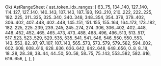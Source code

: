 Ok(
    AstRangeSheet {
        ast_token_idx_ranges: [
            63..75,
            134..140,
            127..140,
            114..127,
            127..140,
            140..143,
            107..143,
            187..193,
            193..210,
            210..222,
            222..225,
            182..225,
            311..325,
            325..340,
            340..348,
            348..354,
            354..379,
            379..402,
            306..402,
            407..448,
            402..448,
            145..151,
            151..155,
            155..164,
            164..173,
            173..182,
            182..225,
            225..239,
            239..245,
            245..274,
            274..306,
            306..402,
            402..448,
            448..452,
            452..465,
            465..473,
            473..488,
            488..496,
            496..513,
            513..517,
            517..523,
            523..529,
            529..535,
            535..541,
            541..546,
            546..550,
            550..553,
            143..553,
            82..97,
            97..107,
            107..143,
            565..573,
            573..579,
            579..582,
            594..602,
            602..608,
            608..616,
            628..636,
            636..642,
            642..648,
            648..656,
            0..8,
            8..18,
            18..28,
            28..38,
            38..44,
            44..50,
            50..58,
            58..75,
            75..143,
            553..582,
            582..616,
            616..656,
        ],
    },
)